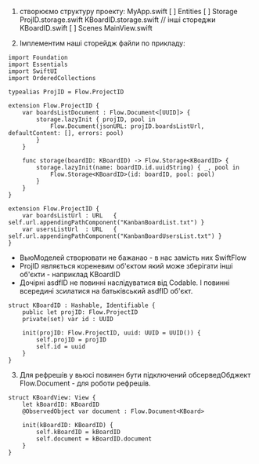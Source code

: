 1) створюємо структуру проекту:
MyApp.swift
[ ] Entities
    [ ] Storage
        ProjID.storage.swift
        KBoardID.storage.swift
        // інші стореджи
    KBoardID.swift
[ ] Scenes
    MainView.swift
    

2) Імплементим наші сторейдж файли по прикладу:

```
import Foundation
import Essentials
import SwiftUI
import OrderedCollections

typealias ProjID = Flow.ProjectID

extension Flow.ProjectID {
    var boardsListDocument : Flow.Document<[UUID]> {
        storage.lazyInit { projID, pool in
            Flow.Document(jsonURL: projID.boardsListUrl, defaultContent: [], errors: pool)
        }
    }
    
    func storage(boardID: KBoardID) -> Flow.Storage<KBoardID> {
        storage.lazyInit(name: boardID.id.uuidString) { _, pool in
            Flow.Storage<KBoardID>(id: boardID, pool: pool)
        }
    }
}

extension Flow.ProjectID {
    var boardsListUrl : URL   { self.url.appendingPathComponent("KanbanBoardList.txt") }
    var usersListUrl  : URL   { self.url.appendingPathComponent("KanbanBoardUsersList.txt") }
}
```

* ВьюМоделей створювати не бажанао - в нас замість них SwiftFlow
* ProjID являється кореневим об'єктом який може зберігати інші об'єкти - наприклад KBoardID
* Дочірні asdfID не повинні наслідуватися від Codable. І повинні всередині зсилатися на батьківський asdfID об'єкт.
```
struct KBoardID : Hashable, Identifiable {
    public let projID: Flow.ProjectID
    private(set) var id : UUID
    
    init(projID: Flow.ProjectID, uuid: UUID = UUID()) {
        self.projID = projID
        self.id = uuid
    }
}
```

3) Для рефрешів у вьюсі повинен бути підключений обсерведОбджект Flow.Document - для роботи рефрешів.

```
struct KBoardView: View {
    let kBoardID: KBoardID
    @ObservedObject var document : Flow.Document<KBoard>
    
    init(kBoardID: KBoardID) {
        self.kBoardID = kBoardID
        self.document = kBoardID.document
    }
}
```

